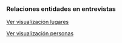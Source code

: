 ### Relaciones entidades en entrevistas

[Ver visualización lugares](https://visualizaciones-de-datos-sim.gitlab.io/grafo-entidades/grafos-web/output/lugares.html)

[Ver visualización personas](https://visualizaciones-de-datos-sim.gitlab.io/grafo-entidades/grafos-web/output/personas.html)
